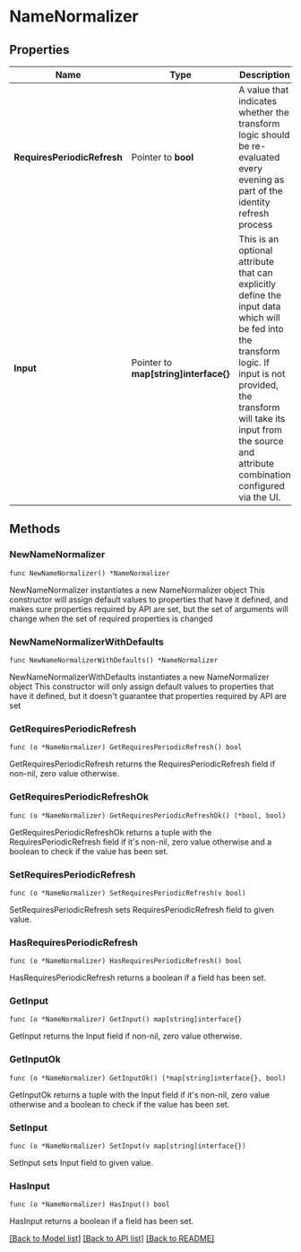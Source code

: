 # NameNormalizer

## Properties

Name | Type | Description | Notes
------------ | ------------- | ------------- | -------------
**RequiresPeriodicRefresh** | Pointer to **bool** | A value that indicates whether the transform logic should be re-evaluated every evening as part of the identity refresh process | [optional] [default to false]
**Input** | Pointer to **map[string]interface{}** | This is an optional attribute that can explicitly define the input data which will be fed into the transform logic. If input is not provided, the transform will take its input from the source and attribute combination configured via the UI. | [optional] 

## Methods

### NewNameNormalizer

`func NewNameNormalizer() *NameNormalizer`

NewNameNormalizer instantiates a new NameNormalizer object
This constructor will assign default values to properties that have it defined,
and makes sure properties required by API are set, but the set of arguments
will change when the set of required properties is changed

### NewNameNormalizerWithDefaults

`func NewNameNormalizerWithDefaults() *NameNormalizer`

NewNameNormalizerWithDefaults instantiates a new NameNormalizer object
This constructor will only assign default values to properties that have it defined,
but it doesn't guarantee that properties required by API are set

### GetRequiresPeriodicRefresh

`func (o *NameNormalizer) GetRequiresPeriodicRefresh() bool`

GetRequiresPeriodicRefresh returns the RequiresPeriodicRefresh field if non-nil, zero value otherwise.

### GetRequiresPeriodicRefreshOk

`func (o *NameNormalizer) GetRequiresPeriodicRefreshOk() (*bool, bool)`

GetRequiresPeriodicRefreshOk returns a tuple with the RequiresPeriodicRefresh field if it's non-nil, zero value otherwise
and a boolean to check if the value has been set.

### SetRequiresPeriodicRefresh

`func (o *NameNormalizer) SetRequiresPeriodicRefresh(v bool)`

SetRequiresPeriodicRefresh sets RequiresPeriodicRefresh field to given value.

### HasRequiresPeriodicRefresh

`func (o *NameNormalizer) HasRequiresPeriodicRefresh() bool`

HasRequiresPeriodicRefresh returns a boolean if a field has been set.

### GetInput

`func (o *NameNormalizer) GetInput() map[string]interface{}`

GetInput returns the Input field if non-nil, zero value otherwise.

### GetInputOk

`func (o *NameNormalizer) GetInputOk() (*map[string]interface{}, bool)`

GetInputOk returns a tuple with the Input field if it's non-nil, zero value otherwise
and a boolean to check if the value has been set.

### SetInput

`func (o *NameNormalizer) SetInput(v map[string]interface{})`

SetInput sets Input field to given value.

### HasInput

`func (o *NameNormalizer) HasInput() bool`

HasInput returns a boolean if a field has been set.


[[Back to Model list]](../README.md#documentation-for-models) [[Back to API list]](../README.md#documentation-for-api-endpoints) [[Back to README]](../README.md)


